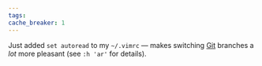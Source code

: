 ```yaml
---
tags: 
cache_breaker: 1
---
```


Just added `set autoread` to my `~/.vimrc` — makes switching [Git](/wiki/Git) branches a *lot* more pleasant (see `:h 'ar'` for details).

